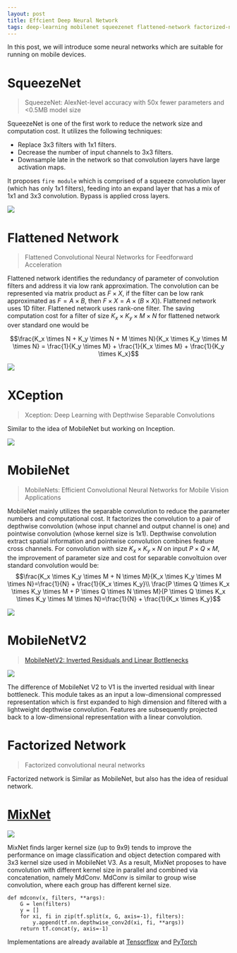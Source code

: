 ```yaml
---
layout: post
title: Effcient Deep Neural Network
tags: deep-learning mobilenet squeezenet flattened-network factorized-network xception-network mixnet
---
```


In this post, we will introduce some neural networks which are suitable for running on mobile devices.

# SqueezeNet

> SqueezeNet: AlexNet-level accuracy with 50x fewer parameters and <0.5MB model size

SqueezeNet is one of the first work to reduce the network size and computation cost. It utilizes the following techniques:
- Replace 3x3 filters with 1x1 filters.
- Decrease the number of input channels to 3x3 filters.
- Downsample late in the network so that convolution layers have large activation maps.

It proposes `fire module` which is comprised of a squeeze convolution layer (which has only 1x1 filters), feeding into an expand layer that has a mix of 1x1 and 3x3 convolution. Bypass is applied cross layers.

![](https://cdn-images-1.medium.com/max/1600/1*xji5NAhX6m3Nk7BmR_9GFw.png)

# Flattened Network

> Flattened Convolutional Neural Networks for Feedforward Acceleration

Flattened network identifies the redundancy of parameter of convolution filters and address it via low rank approximation. The convolution can be represented via matrix product as $F \times X$, if the filter can be low rank approximated as $F = A \times B$, then $F \times X = A \times (B \times X))$. Flattened network uses 1D filter. Flattened network uses rank-one filter. The saving computation cost for a filter of size $K_x \times K_y \times M \times N$ for flattened network over standard one would be

$$\frac{K_x \times N + K_y \times N + M \times N}{K_x \times K_y \times M \times N} = \frac{1}{K_y \times M} + \frac{1}{K_x \times M} + \frac{1}{K_y \times K_x}$$

![](https://ai2-s2-public.s3.amazonaws.com/figures/2017-08-08/aaedce40b1f83d2156c603b2702c63ee7864c3a6/4-Figure2-1.png)

# XCeption

> Xception: Deep Learning with Depthwise Separable Convolutions

Similar to the idea of MobileNet but working on Inception.

![](https://cdn-images-1.medium.com/max/1600/1*SRBSbojkg48DTUMcP5VVHg.jpeg)

# MobileNet

> MobileNets: Efficient Convolutional Neural Networks for Mobile Vision Applications

MobileNet mainly utilizes the separable convolution to reduce the parameter numbers and computational cost. It factorizes the convolution to a pair of depthwise convolution (whose input channel and output channel is one) and pointwise convolution (whose kernel size is 1x1). Depthwise convolution extract spatial information and pointwise convolution combines feature cross channels. For convolution with size $K_x \times K_y \times N$ on input $P \times Q \times M$, the improvement of parameter size and cost for separable convoltuion over standard convolution would be:
$$\frac{K_x \times K_y \times M + N \times M}{K_x \times K_y \times M \times N}=\frac{1}{N} + \frac{1}{K_x \times K_y}\\ \frac{P \times Q \times K_x \times K_y \times M + P \times Q \times N \times M}{P \times Q \times K_x \times K_y \times M \times N}=\frac{1}{N} + \frac{1}{K_x \times K_y}$$

![](https://cdn-images-1.medium.com/max/1600/1*L97mX8J7dBNPtRwb5VwqUw.png)

# MobileNetV2

> [MobileNetV2: Inverted Residuals and Linear Bottlenecks](https://arxiv.org/pdf/1801.04381.pdf)

![](https://camo.githubusercontent.com/b5134a2b9100ca83833437ed61aa4325dbab322f/68747470733a2f2f6873746f2e6f72672f776562742f776c2f796f2f737a2f776c796f737a716e77733538697464346f6a743163717437736e672e706e67)

The difference of MobileNet V2 to V1 is the inverted residual with linear bottleneck. This module takes as an input a low-dimensional compressed representation which is first expanded to high dimension and filtered with a lightweight depthwise convolution. Features are subsequently projected back to a low-dimensional representation with a linear convolution.

# Factorized Network

> Factorized convolutional neural networks

Factorized network is Similar as MobileNet, but also has the idea of residual network.

# [MixNet](https://arxiv.org/abs/1907.09595)

![](https://mmbiz.qpic.cn/mmbiz_jpg/yNnalkXE7oW1eynFBETaFUuCYOIMtaVZubEoAXggyyy3iaZySRJWZoTCibERrjiaH2OP8uO2Y8WsO1bjicg6zHqJaQ/640?wx_fmt=jpeg&tp=webp&wxfrom=5&wx_lazy=1&wx_co=1)

MixNet finds larger kernel size (up to 9x9) tends to improve the performance on image classification and object detection compared with 3x3 kernel size used in MobileNet V3. As a result, MixNet proposes to have convolution with different kernel size in parallel and combined via concatenation, namely MdConv. MdConv is similar to group wise convolution, where each group has different kernel size.

```
def mdconv(x, filters, **args):
    G = len(filters)
    y = []
    for xi, fi in zip(tf.split(x, G, axis=-1), filters):
        y.append(tf.nn.depthwise_conv2d(xi, fi, **args))
    return tf.concat(y, axis=-1)
```

Implementations are already available at [Tensorflow](https://github.com/tensorflow/tpu/tree/master/models/official/mnasnet/mixnet) and [PyTorch](https://github.com/rwightman/pytorch-image-models)

